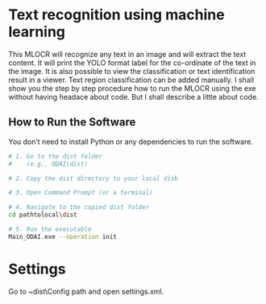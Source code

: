 # Text recognition using machine learning
This MLOCR will recognize any text in an image and will extract the text content. It will print the YOLO format label for the co-ordinate of the text in the image. It is also possible to view the classification or text identification result in a viewer. Text region classification can be added manually. I shall show you the step by step procedure how to run the MLOCR using the exe without having headace about code. But I shall describe a little about code.  

## How to Run the Software
You don’t need to install Python or any dependencies to run the software. 
   ```sh
# 1. Go to the dist folder
#    (e.g., ODAI\dist)

# 2. Copy the dist directory to your local disk

# 3. Open Command Prompt (or a terminal)

# 4. Navigate to the copied dist folder
cd pathtolocal\dist

# 5. Run the executable
Main_ODAI.exe --operation init
```

# Settings
Go to ~dist\Config path and open settings.xml. 

